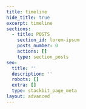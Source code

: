 ```yaml
---
title: timeline
hide_title: true
excerpt: timeline
sections:
  - title: POSTS
    section_id: lorem-ipsum
    posts_number: 0
    actions: []
    type: section_posts
seo:
  title: ''
  description: ''
  robots: []
  extra: []
  type: stackbit_page_meta
layout: advanced
---
```

